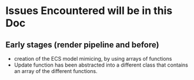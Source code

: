 # Issues Encountered will be in this Doc

## Early stages (render pipeline and before)

- creation of the ECS model mimicing, by using arrays of functions
- Update function has been abstracted into a different class that contains an array of the different functions.